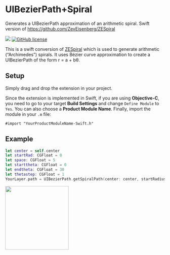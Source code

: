 # UIBezierPath+Spiral
Generates a UIBezierPath approximation of an arithmetic spiral. Swift version of https://github.com/ZevEisenberg/ZESpiral

[![](http://img.shields.io/badge/iOS-9.0%2B-lightgrey.svg)]()
[![GitHub license](https://img.shields.io/github/license/mashape/apistatus.svg)](https://github.com/mabdulsubhan/UIBezierPath-Spiral)

This is a swift conversion of [ZESpiral](https://github.com/ZevEisenberg/ZESpiral) which is used to generate arithmetic (“Archimedes”) spirals. It uses Bézier curve approximation to create a UIBezierPath of the form r = a + bθ.  

## Setup

Simply drag and drop the extension in your project.

Since the extension is implemented in Swift, if you are using **Objective-C**, you need to go to your target **Build Settings** and change `Define Module` to `Yes`. You can also choose a **Product Module Name**. Finally, import the module in your `.m` file:

```objc
#import "YourProductModuleName-Swift.h"
```

## Example

```swift
let center = self.center
let startRad: CGFloat = 0
let space: CGFloat = 5
let starttheta: CGFloat = 0
let endtheta: CGFloat = 30
let thetastep: CGFloat = 1
YourLayer.path = UIBezierPath.getSpiralPath(center: center, startRadius: startRad, spacePerLoop: space, startTheta: starttheta, endTheta: endtheta, thetaStep: thetastep).cgPath
```
<img src="https://github.com/mabdulsubhan/UIBezierPath-Spiral/raw/master/Sample.png" width="200">
